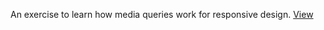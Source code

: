 An exercise to learn how media queries work for responsive design.
[View](https://williammlekush.github.io/few/01_Cats/cats.html)
